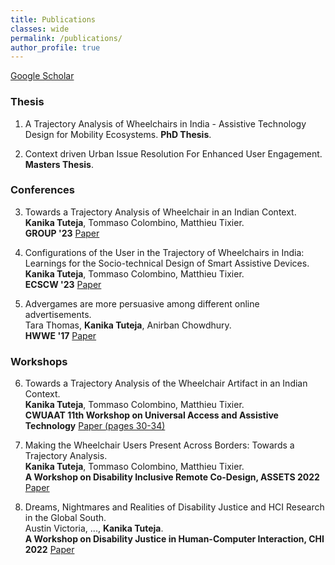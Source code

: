 ```yaml
---
title: Publications
classes: wide
permalink: /publications/
author_profile: true
---
```


[Google Scholar](https://scholar.google.com/citations?user=H-H7oWIAAAAJ&hl=en&oi=ao)

### Thesis
1. A Trajectory Analysis of Wheelchairs in India - Assistive Technology Design for Mobility Ecosystems. **PhD Thesis**.

2. Context driven Urban Issue Resolution For Enhanced User Engagement. **Masters Thesis**.


### Conferences
3. Towards a Trajectory Analysis of Wheelchair in an Indian Context. <br> 
**Kanika Tuteja**, Tommaso Colombino, Matthieu Tixier.<br>
**GROUP '23** [Paper](https://dl.acm.org/doi/fullHtml/10.1145/3565967.3570975)

4. Configurations of the User in the Trajectory of Wheelchairs in India: Learnings for the Socio-technical Design of Smart Assistive Devices.<br>
**Kanika Tuteja**, Tommaso Colombino, Matthieu Tixier. <br>
**ECSCW '23** [Paper](https://dl.eusset.eu/items/48b9ef17-4d03-45bd-b8f0-201f35a91a6c)

5. Advergames are more persuasive among different online advertisements. <br>
Tara Thomas, **Kanika Tuteja**, Anirban Chowdhury. <br>
**HWWE '17** [Paper](https://www.springerprofessional.de/en/advergames-are-more-persuasive-among-different-online-advertisem/18996298)


### Workshops

6. Towards a Trajectory Analysis of the Wheelchair Artifact in an Indian Context. <br>
**Kanika Tuteja**, Tommaso Colombino, Matthieu Tixier.<br>
**CWUAAT 11th Workshop on Universal Access and Assistive Technology** [Paper (pages 30-34)](https://api.repository.cam.ac.uk/server/api/core/bitstreams/572d2e4e-3a91-421a-8193-81287d6ab114/content)

7. Making the Wheelchair Users Present Across Borders: Towards a Trajectory Analysis. <br>
**Kanika Tuteja**, Tommaso Colombino, Matthieu Tixier.<br>
**A Workshop on Disability Inclusive Remote Co-Design, ASSETS 2022** [Paper](https://drive.google.com/drive/u/0/folders/1LSkW_OrCP7fYPSeekV7ISPhl2nF8wCJj)

8. Dreams, Nightmares and Realities of Disability Justice and HCI Research in the Global South.<br>
Austin Victoria, ..., **Kanika Tuteja**.<br>
**A Workshop on Disability Justice in Human-Computer Interaction, CHI 2022** [Paper](https://drive.google.com/file/d/1ffDKP03liyQRxmDPUj_EJMILNdzumGDK/view)


